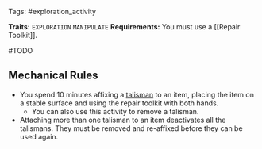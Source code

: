 Tags: #exploration_activity 

**Traits:** `EXPLORATION` `MANIPULATE`
**Requirements:** You must use a [[Repair Toolkit]].

#TODO
## Mechanical Rules

- You spend 10 minutes affixing a [talisman](https://2e.aonprd.com/Traits.aspx?ID=155) to an item, placing the item on a stable surface and using the repair toolkit with both hands.
	- You can also use this activity to remove a talisman.
- Attaching more than one talisman to an item deactivates all the talismans. They must be removed and re-affixed before they can be used again.